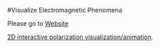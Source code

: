 
#Visualize Electromagnetic Phenomena

Please go to [Website](http://gregnordin.github.io/Electromagnetics-Visualizations)

[2D interactive polarization visualization/animation](https://rawgit.com/gregnordin/Polarization/master/polarization_2d.html).
